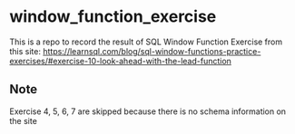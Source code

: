 # window_function_exercise

This is a repo to record the result of SQL Window Function Exercise from this site: 
https://learnsql.com/blog/sql-window-functions-practice-exercises/#exercise-10-look-ahead-with-the-lead-function

## Note

Exercise 4, 5, 6, 7 are skipped because there is no schema information on the site 
